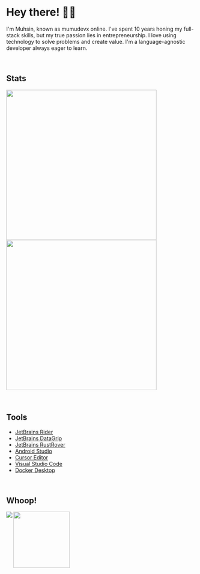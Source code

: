 # Hey there! 🤘🏻

<div>
  <p>I'm Muhsin, known as mumudevx online. I've spent 10 years honing my full-stack skills, but my true passion lies in entrepreneurship. I love using technology to solve problems and create value. I'm a language-agnostic developer always eager to learn.</p>
</div>

&nbsp;

## Stats

<img width=400 src='https://github-readme-streak-stats.herokuapp.com/?user=mumudevx&theme=vue-dark&hide_border=true' />
<img width=400 src='https://github-readme-stats.vercel.app/api/top-langs/?username=mumudevx&theme=vue-dark&show_icons=true&hide_border=true&layout=compact' />

&nbsp;

## Tools
- [JetBrains Rider](https://jetbrains.com/rider/)
- [JetBrains DataGrip](https://www.jetbrains.com/datagrip)
- [JetBrains RustRover](https://www.jetbrains.com/rust/)
- [Android Studio](https://developer.android.com/studio)
- [Cursor Editor](https://www.cursor.com/)
- [Visual Studio Code](https://code.visualstudio.com/)
- [Docker Desktop](https://www.docker.com/products/docker-desktop/)

&nbsp;

## Whoop!
<div>
  <img src="https://spotify-github-profile.kittinanx.com/api/view?uid=muhsinarslan&cover_image=true&theme=natemoo-re&show_offline=false&background_color=121212&interchange=true&bar_color=53b14f&bar_color_cover=false" align="left"/>
  <img src="https://i.giphy.com/M9xtw95RB2ZMc.webp" height="150"/>
</div>

&nbsp;
